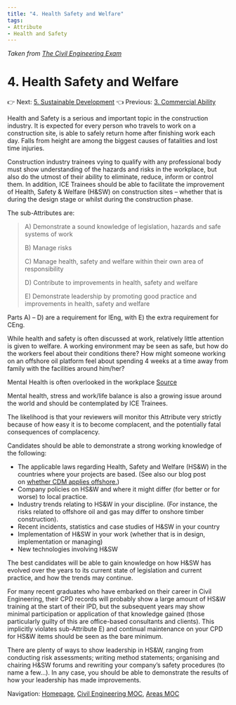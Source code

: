 ```yaml
---
title: "4. Health Safety and Welfare"
tags: 
- Attribute
- Health and Safety
---
```

*Taken from [The Civil Engineering Exam](https://thecivilengineeringexam.com/example-ice-written-exercise-submission/)*
# 4. Health Safety and Welfare

👉 Next: [5. Sustainable Development](notes/Civil%20Engineering%20MOC/Professional%20Review%20MOC/5.%20Sustainable%20Development.md)
👈 Previous: [3. Commercial Ability](notes/Civil%20Engineering%20MOC/Professional%20Review%20MOC/3.%20Commercial%20Ability.md)

Health and Safety is a serious and important topic in the construction industry. It is expected for every person who travels to work on a construction site, is able to safely return home after finishing work each day. Falls from height are among the biggest causes of fatalities and lost time injuries.

Construction industry trainees vying to qualify with any professional body must show understanding of the hazards and risks in the workplace, but also do the utmost of their ability to eliminate, reduce, inform or control them. In addition, ICE Trainees should be able to facilitate the improvement of Health, Safety & Welfare (H&SW) on construction sites – whether that is during the design stage or whilst during the construction phase.

The sub-Attributes are:

> A) Demonstrate a sound knowledge of legislation, hazards and safe systems of work
> 
> B) Manage risks
> 
> C) Manage health, safety and welfare within their own area of responsibility
> 
> D) Contribute to improvements in health, safety and welfare
> 
> E) Demonstrate leadership by promoting good practice and improvements in health, safety and welfare

Parts A) – D) are a requirement for IEng, with E) the extra requirement for CEng.

While health and safety is often discussed at work, relatively little attention is given to welfare. A working environment may be seen as safe, but how do the workers feel about their conditions there? How might someone working on an offshore oil platform feel about spending 4 weeks at a time away from family with the facilities around him/her?

Mental Health is often overlooked in the workplace [Source](https://pixabay.com/en/mental-health-wellness-psychology-2019924/)

Mental health, stress and work/life balance is also a growing issue around the world and should be contemplated by ICE Trainees.

The likelihood is that your reviewers will monitor this Attribute very strictly because of how easy it is to become complacent, and the potentially fatal consequences of complacency.

Candidates should be able to demonstrate a strong working knowledge of the following:

-   The applicable laws regarding Health, Safety and Welfare (HS&W) in the countries where your projects are based. (See also our blog post on [whether CDM applies offshore.](http://thestructuralexam.com/2016/08/13/cdm-regulations-apply-offshore/))
-   Company policies on HS&W and where it might differ (for better or for worse) to local practice.
-   Industry trends relating to HS&W in your discipline. (For instance, the risks related to offshore oil and gas may differ to onshore timber construction).
-   Recent incidents, statistics and case studies of H&SW in your country
-   Implementation of H&SW in your work (whether that is in design, implementation or managing)
-   New technologies involving H&SW


The best candidates will be able to gain knowledge on how H&SW has evolved over the years to its current state of legislation and current practice, and how the trends may continue.

For many recent graduates who have embarked on their career in Civil Engineering, their CPD records will probably show a large amount of HS&W training at the start of their IPD, but the subsequent years may show minimal participation or application of that knowledge gained (those particularly guilty of this are office-based consultants and clients). This implicitly violates sub-Attribute E) and continual maintenance on your CPD for HS&W items should be seen as the bare minimum.

There are plenty of ways to show leadership in HS&W, ranging from conducting risk assessments; writing method statements; organising and chairing H&SW forums and rewriting your company’s safety procedures (to name a few…). In any case, you should be able to demonstrate the results of how your leadership has made improvements.



Navigation: [Homepage](_index.md), [Civil Engineering MOC](notes/Civil%20Engineering%20MOC/Civil%20Engineering%20MOC.md), [Areas MOC](Areas%20MOC)
